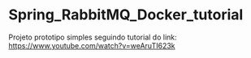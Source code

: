 # Spring_RabbitMQ_Docker_tutorial
Projeto prototipo simples seguindo tutorial do link: https://www.youtube.com/watch?v=weAruTI623k
